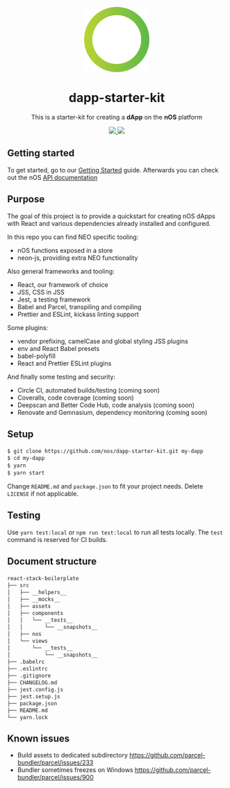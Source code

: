 <p align="center">
  <img src="./logo.png" width="150px" /> 
</p>

<h1 align="center">dapp-starter-kit</h1>

<p align="center">
  This is a starter-kit for creating a <strong>dApp</strong> on the <strong>nOS</strong> platform
</p>

<p align="center">
  <a href="https://github.com/nos/dapp-starter-kit/releases">
    <img src="https://img.shields.io/github/tag/nos/dapp-starter-kit.svg?style=flat">
  </a>
  <a href='https://github.com/prettier/prettier'>
    <img src='https://img.shields.io/badge/code_style-prettier-ff69b4.svg?style=flat'>
  </a>
</p>

## Getting started
To get started, go to our [Getting Started](./docs/gettingStarted.md) guide. Afterwards you can check out the nOS [API documentation](https://github.com/nos/client/blob/master/docs/api.md)

## Purpose
The goal of this project is to provide a quickstart for creating nOS dApps with React and various dependencies already installed and configured.

In this repo you can find NEO specific tooling:
* nOS functions exposed in a store
* neon-js, providing extra NEO functionality

Also general frameworks and tooling:
* React, our framework of choice
* JSS, CSS in JSS
* Jest, a testing framework
* Babel and Parcel, transpiling and compiling
* Prettier and ESLint, kickass linting support

Some plugins:
* vendor prefixing, camelCase and global styling JSS plugins
* env and React Babel presets
* babel-polyfill
* React and Prettier ESLint plugins

And finally some testing and security:
* Circle CI, automated builds/testing (coming soon)
* Coveralls, code coverage (coming soon)
* Deepscan and Better Code Hub, code analysis (coming soon)
* Renovate and Gemnasium, dependency monitoring (coming soon)

## Setup
```bash
$ git clone https://github.com/nos/dapp-starter-kit.git my-dapp
$ cd my-dapp
$ yarn
$ yarn start
```

Change `README.md` and `package.json` to fit your project needs. Delete `LICENSE` if not applicable.

## Testing
Use `yarn test:local` or `npm run test:local` to run all tests locally. The `test` command is reserved for CI builds.

## Document structure
```
react-stack-boilerplate
├── src
│   ├── __helpers__
│   ├── __mocks__
│   ├── assets
│   ├── components
│   │   └── __tests__
│   │       └── __snapshots__
│   ├── nos
│   └── views
│       └── __tests__
│           └── __snapshots__
├── .babelrc
├── .eslintrc
├── .gitignore
├── CHANGELOG.md
├── jest.config.js
├── jest.setup.js
├── package.json
├── README.md
└── yarn.lock
```

## Known issues
 * Build assets to dedicated subdirectory https://github.com/parcel-bundler/parcel/issues/233
 * Bundler sometimes freezes on Windows https://github.com/parcel-bundler/parcel/issues/900
